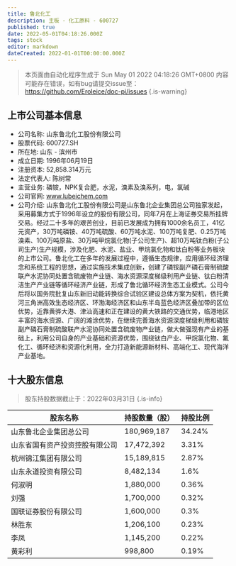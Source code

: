 ```yaml
---
title: 鲁北化工
description: 主板 - 化工原料 - 600727
published: true
date: 2022-05-01T04:18:26.000Z
tags: stock
editor: markdown
dateCreated: 2022-01-01T00:00:00.000Z
---
```


> 本页面由自动化程序生成于 Sun May 01 2022 04:18:26 GMT+0800
> 内容可能存在错误，如有bug请提交issue至：https://github.com/Eroleice/doc-pi/issues
{.is-warning}

## 上市公司基本信息
- 公司名称: 山东鲁北化工股份有限公司
- 股票代码: 600727.SH
- 所在地: 山东 - 滨州市
- 成立日期: 1996年06月19日
- 注册资本: 52,858.314万元
- 法定代表人: 陈树常
- 主营业务: 磷铵，NPK复合肥，水泥，溴素及溴系列，电，氯碱
- 公司官网: www.lubeichem.com
- 公司介绍: 山东鲁北化工股份有限公司是山东鲁北企业集团总公司独家发起，采用募集方式于1996年设立的股份有限公司，同年7月在上海证券交易所挂牌交易。经过二十多年的艰苦创业，目前已发展成为拥有1000余名员工，41亿元资产，30万吨磷铵、40万吨硫酸、60万吨水泥、100万吨复肥、0.25万吨溴素、100万吨原盐、30万吨甲烷氯化物(子公司生产)、超10万吨钛白粉(子公司生产)生产规模，涉及化肥、水泥、盐业、甲烷氯化物和钛白粉等业务板块的上市公司。鲁北化工在多年的发展过程中，遵循生态规律，应用循环经济理念和系统工程的思想，通过实施技术集成创新，创建了磷铵副产磷石膏制硫酸联产水泥协同处置含硫废物产业链、海水资源深度梯级利用产业链、钛白粉清洁生产产业链等循环经济产业链，形成了鲁北循环经济生态工业模式。公司今后将以国务院批复山东新旧动能转换综合试验区建设总体方案为契机，依托黄河三角洲高效生态经济区、环渤海经济区和山东半岛蓝色经济区叠加带的区位优势，近靠黄骅大港、津汕高速和正在建设的黄大铁路的交通优势，临港地区丰富的海水资源、广阔的滩涂优势，在继续完善海水资源深度梯级利用和磷铵副产磷石膏制硫酸联产水泥协同处置含硫废物产业链，做大做强现有产业的基础上，利用公司自身的产业基础和资源优势，围绕钛白产业、甲烷氯化物、氟化工、循环经济和资源化利用，全力打造新能源新材料、高端化工、现代海洋产业基地。


## 十大股东信息
> 股东持股数据截止于：2022年03月31日
{.is-info}

| 股东名称 | 持股数量（股） | 持股比例 |
| --- | --- | --- |
| 山东鲁北企业集团总公司 | 180,969,187 | 34.24% |
| 山东省国有资产投资控股有限公司 | 17,472,392 | 3.31% |
| 杭州锦江集团有限公司 | 15,189,815 | 2.87% |
| 山东永道投资有限公司 | 8,482,134 | 1.6% |
| 何淑明 | 1,880,000 | 0.36% |
| 刘强 | 1,700,000 | 0.32% |
| 国联证券股份有限公司 | 1,600,000 | 0.3% |
| 林胜东 | 1,206,100 | 0.23% |
| 李凤 | 1,145,200 | 0.22% |
| 黄彩利 | 998,800 | 0.19% |




